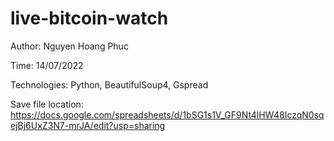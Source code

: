 # live-bitcoin-watch

Author: Nguyen Hoang Phuc

Time: 14/07/2022

Technologies: Python, BeautifulSoup4, Gspread

Save file location: https://docs.google.com/spreadsheets/d/1bSG1s1V_GF9Nt4lHW48IczqN0sqejBj6UxZ3N7-mrJA/edit?usp=sharing
